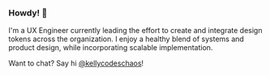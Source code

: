 ### Howdy! 👋

I'm a UX Engineer currently leading the effort to create and integrate design tokens across the organization. I enjoy a healthy blend of systems and product design, while incorporating scalable implementation.

Want to chat? Say hi [@kellycodeschaos](https://www.twitter.com/kellycodeschaos)!
